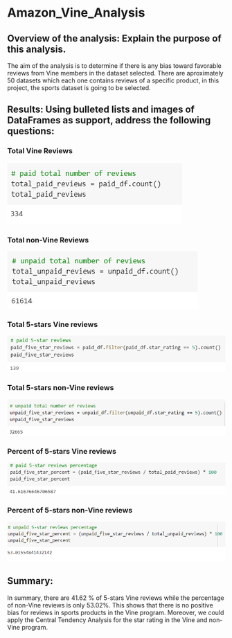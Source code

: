 # Amazon_Vine_Analysis

## Overview of the analysis: Explain the purpose of this analysis.
The aim of the analysis is to determine if there is any bias toward favorable reviews from Vine members in the dataset selected. There are aproximately 50 datasets which each one contains reviews of a specific product, in this project, the sports dataset is going to be selected.

## Results: Using bulleted lists and images of DataFrames as support, address the following questions:

### Total Vine Reviews

![1pd1](1pd.png)

### Total non-Vine Reviews

![2pd2](2pd.png)

### Total 5-stars Vine reviews

![3pd3](3pd.png)

### Total 5-stars non-Vine reviews

![4pd4](4pd.png)

### Percent of 5-stars Vine reviews 

![5pd5](5pd.png)

### Percent of 5-stars non-Vine reviews

![6pd6](6pd.png)



## Summary: 

In summary, there are 41.62 % of 5-stars Vine reviews while the percentage of non-Vine reviews is only 53.02%. This shows that there is no positive bias for reviews in sports products in the Vine program.
Moreover, we could apply the Central Tendency Analysis for the star rating in the Vine and non-Vine program.

